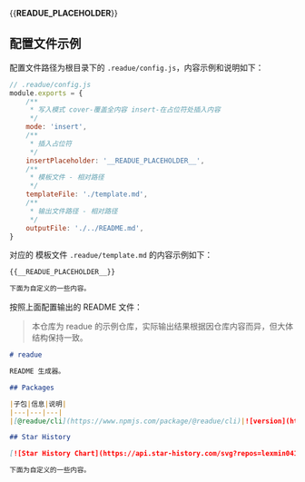 {{__READUE_PLACEHOLDER__}}

## 配置文件示例

配置文件路径为根目录下的 `.readue/config.js`，内容示例和说明如下：

```js
// .readue/config.js
module.exports = {
	/**
	 * 写入模式 cover-覆盖全内容 insert-在占位符处插入内容
	 */
	mode: 'insert',
	/**
	 * 插入占位符
	 */
	insertPlaceholder: '__READUE_PLACEHOLDER__',
	/**
	 * 模板文件 - 相对路径
	 */
	templateFile: './template.md',
	/**
	 * 输出文件路径 - 相对路径
	 */
	outputFile: './../README.md',
}
```

对应的 模板文件 `.readue/template.md` 的内容示例如下：

```markdown
{{__READUE_PLACEHOLDER__}}

下面为自定义的一些内容。
```

按照上面配置输出的 README 文件：

> 本仓库为 readue 的示例仓库，实际输出结果根据因仓库内容而异，但大体结构保持一致。

```markdown
# readue

README 生成器。

## Packages

|子包|信息|说明|
|---|---|---|
|[@readue/cli](https://www.npmjs.com/package/@readue/cli)|![version](https://img.shields.io/npm/v/@readue/cli)  ![downloads-month](https://img.shields.io/npm/dm/@readue/cli)|命令行接口|

## Star History

[![Star History Chart](https://api.star-history.com/svg?repos=lexmin0412/readue&type=Timeline)](https://star-history.com/#lexmin0412/readue&Timeline)

下面为自定义的一些内容。
```
